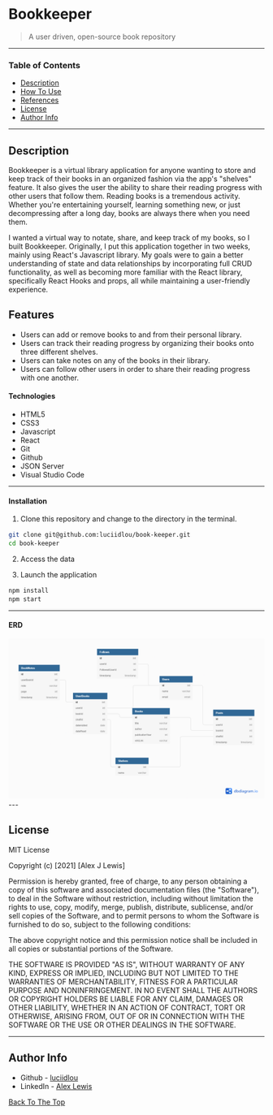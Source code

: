 # Bookkeeper

> A user driven, open-source book repository

---

### Table of Contents

- [Description](#description)
- [How To Use](#how-to-use)
- [References](#references)
- [License](#license)
- [Author Info](#author-info)

---

## Description

Bookkeeper is a virtual library application for anyone wanting to store and keep track of their books in an organized fashion via the app's "shelves" feature. It also gives the user the ability to share their reading progress with other users that follow them. Reading books is a tremendous activity. Whether you're entertaining yourself, learning something new, or just decompressing after a long day, books are always there when you need them.

I wanted a virtual way to notate, share, and keep track of my books, so I built Bookkeeper. Originally, I put this application together in two weeks, mainly using React's Javascript library. My goals were to gain a better understanding of state and data relationships by incorporating full CRUD functionality, as well as becoming more familiar with the React library, specifically React Hooks and props, all while maintaining a user-friendly experience.

## Features
- Users can add or remove books to and from their personal library.
- Users can track their reading progress by organizing their books onto three different shelves.
- Users can take notes on any of the books in their library.
- Users can follow other users in order to share their reading progress with one another. 

#### Technologies

- HTML5
- CSS3
- Javascript
- React
- Git
- Github
- JSON Server
- Visual Studio Code

---


#### Installation
1. Clone this repository and change to the directory in the terminal.

```sh
git clone git@github.com:luciidlou/book-keeper.git
cd book-keeper
```
2. Access the data


3. Launch the application

```sh
npm install
npm start
```

---

#### ERD
<img src="./book-keeper.png" alt="">
---

## License

MIT License

Copyright (c) [2021] [Alex J Lewis]

Permission is hereby granted, free of charge, to any person obtaining a copy
of this software and associated documentation files (the "Software"), to deal
in the Software without restriction, including without limitation the rights
to use, copy, modify, merge, publish, distribute, sublicense, and/or sell
copies of the Software, and to permit persons to whom the Software is
furnished to do so, subject to the following conditions:

The above copyright notice and this permission notice shall be included in all
copies or substantial portions of the Software.

THE SOFTWARE IS PROVIDED "AS IS", WITHOUT WARRANTY OF ANY KIND, EXPRESS OR
IMPLIED, INCLUDING BUT NOT LIMITED TO THE WARRANTIES OF MERCHANTABILITY,
FITNESS FOR A PARTICULAR PURPOSE AND NONINFRINGEMENT. IN NO EVENT SHALL THE
AUTHORS OR COPYRIGHT HOLDERS BE LIABLE FOR ANY CLAIM, DAMAGES OR OTHER
LIABILITY, WHETHER IN AN ACTION OF CONTRACT, TORT OR OTHERWISE, ARISING FROM,
OUT OF OR IN CONNECTION WITH THE SOFTWARE OR THE USE OR OTHER DEALINGS IN THE
SOFTWARE.

---

## Author Info

- Github - [luciidlou](https://github.com/luciidlou)
- LinkedIn - [Alex Lewis](https://www.linkedin.com/in/alex-lewis22/)

[Back To The Top](#read-me-template)